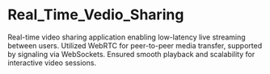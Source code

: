 # Real_Time_Vedio_Sharing
Real-time video sharing application enabling low-latency live streaming between users. Utilized WebRTC for peer-to-peer media transfer, supported by signaling via WebSockets. Ensured smooth playback and scalability for interactive video sessions.
